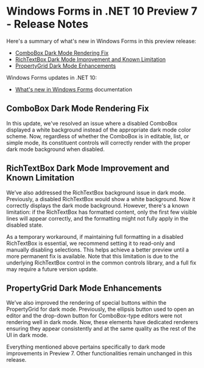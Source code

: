 # Windows Forms in .NET 10 Preview 7 - Release Notes

Here's a summary of what's new in Windows Forms in this preview release:

- [ComboBox Dark Mode Rendering Fix](#combobox-dark-mode-rendering-fix)
- [RichTextBox Dark Mode Improvement and Known Limitation](#richtextbox-dark-mode-improvement-and-known-limitation)
- [PropertyGrid Dark Mode Enhancements](#propertygrid-dark-mode-enhancements)

Windows Forms updates in .NET 10:

- [What's new in Windows Forms](https://learn.microsoft.com/dotnet/desktop/winforms/whats-new/) documentation

## ComboBox Dark Mode Rendering Fix

In this update, we've resolved an issue where a disabled ComboBox displayed a white background instead of the appropriate dark mode color scheme. Now, regardless of whether the ComboBox is in editable, list, or simple mode, its constituent controls will correctly render with the proper dark mode background when disabled.

## RichTextBox Dark Mode Improvement and Known Limitation

We’ve also addressed the RichTextBox background issue in dark mode. Previously, a disabled RichTextBox would show a white background. Now it correctly displays the dark mode background. However, there's a known limitation: if the RichTextBox has formatted content, only the first few visible lines will appear correctly, and the formatting might not fully apply in the disabled state.

As a temporary workaround, if maintaining full formatting in a disabled RichTextBox is essential, we recommend setting it to read-only and manually disabling selections. This helps achieve a better preview until a more permanent fix is available. Note that this limitation is due to the underlying RichTextBox control in the common controls library, and a full fix may require a future version update.

## PropertyGrid Dark Mode Enhancements

We’ve also improved the rendering of special buttons within the PropertyGrid for dark mode. Previously, the ellipsis button used to open an editor and the drop-down button for ComboBox-type editors were not rendering well in dark mode. Now, these elements have dedicated renderers ensuring they appear consistently and at the same quality as the rest of the UI in dark mode.

Everything mentioned above pertains specifically to dark mode improvements in Preview 7. Other functionalities remain unchanged in this release.
